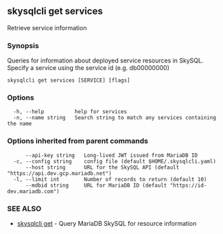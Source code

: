 ## skysqlcli get services

Retrieve service information

### Synopsis

Queries for information about deployed service resources in SkySQL. Specify a service using the service id (e.g. db00000000)

```
skysqlcli get services [SERVICE] [flags]
```

### Options

```
  -h, --help          help for services
  -n, --name string   Search string to match any services containing the name
```

### Options inherited from parent commands

```
      --api-key string   Long-lived JWT issued from MariaDB ID
  -c, --config string    config file (default $HOME/.skysqlcli.yaml)
      --host string      URL for the SkySQL API (default "https://api.dev.gcp.mariadb.net")
  -l, --limit int        Number of records to return (default 10)
      --mdbid string     URL for MariaDB ID (default "https://id-dev.mariadb.com")
```

### SEE ALSO

* [skysqlcli get](skysqlcli_get.md)	 - Query MariaDB SkySQL for resource information

